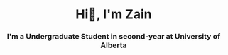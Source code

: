 <h1 align="center">Hi👋, I'm Zain</h1>

<h3 align="center">I'm a Undergraduate Student in second-year at University of Alberta</h3>

